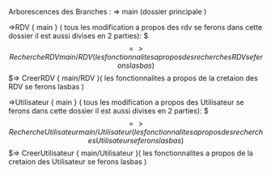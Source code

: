 Arborescences des Branches :
=> main (dossier principale )

=>RDV { main } ( tous les modification a propos des rdv se ferons dans cette dossier il est aussi divises en 2 parties):
$$$=> RechercheRDV { main/RDV }( les fonctionnalites a propos des recherches RDV se ferons lasbas )
$$$=> CreerRDV { main/RDV }( les fonctionnalites a propos de la cretaion des RDV se ferons lasbas )

=>Utilisateur { main } ( tous les modification a propos des Utilisateur se ferons dans cette dossier il est aussi divises en 2 parties):
$$$=> RechercheUtilisateur { main/Utilisateur }( les fonctionnalites a propos des recherches Utilisateur se ferons lasbas )
$$$=> CreerUtilisateur { main/Utilisateur }( les fonctionnalites a propos de la cretaion des Utilisateur se ferons lasbas )
